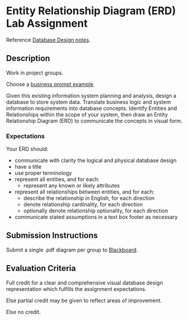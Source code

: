 # Entity Relationship Diagram (ERD) Lab Assignment

Reference [Database Design notes](https://github.com/gwu-business/istm-4121/blob/master/notes/database-design.md#instructional-modules).

## Description

Work in project groups.

Choose a [business prompt example](https://github.com/gwu-business/istm-4121/tree/master/resources/group-project/examples).

Given this existing information system planning and analysis, design a database to store system data.
  Translate business logic and system information requirements into database concepts. Identify Entities and Relationships within the scope of your system, then draw an Entity Relationship Diagram (ERD) to communicate the concepts in visual form.

### Expectations

Your ERD should:

 + communicate with clarity the logical and physical database design
 + have a title
 + use proper terminology
 + represent all entities, and for each:
   + represent any known or likely attributes
 + represent all relationships between entities, and for each:
   + describe the relationship in English, for each direction
   + denote relationship cardinality, for each direction
   + optionally denote relationship optionality, for each direction
 + communicate stated assumptions in a text box footer as necessary

## Submission Instructions

Submit a single .pdf diagram per group to [Blackboard](https://blackboard.gwu.edu/webapps/assignment/uploadAssignment?content_id=_6900022_1&course_id=_260292_1&assign_group_id=&mode=cpview).

## Evaluation Criteria

Full credit for a clear and comprehensive visual database design representation which fulfills the assignment expectations.

Else partial credit may be given to reflect areas of improvement.

Else no credit.
